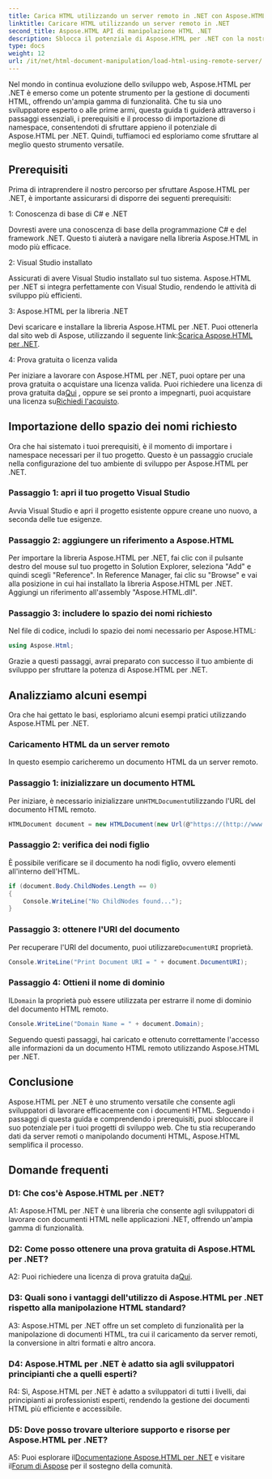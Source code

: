 ```yaml
---
title: Carica HTML utilizzando un server remoto in .NET con Aspose.HTML
linktitle: Caricare HTML utilizzando un server remoto in .NET
second_title: Aspose.HTML API di manipolazione HTML .NET
description: Sblocca il potenziale di Aspose.HTML per .NET con la nostra guida completa. Scopri come importare namespace, accedere a documenti HTML remoti e altro ancora.
type: docs
weight: 12
url: /it/net/html-document-manipulation/load-html-using-remote-server/
---
```


Nel mondo in continua evoluzione dello sviluppo web, Aspose.HTML per .NET è emerso come un potente strumento per la gestione di documenti HTML, offrendo un'ampia gamma di funzionalità. Che tu sia uno sviluppatore esperto o alle prime armi, questa guida ti guiderà attraverso i passaggi essenziali, i prerequisiti e il processo di importazione di namespace, consentendoti di sfruttare appieno il potenziale di Aspose.HTML per .NET. Quindi, tuffiamoci ed esploriamo come sfruttare al meglio questo strumento versatile.

## Prerequisiti

Prima di intraprendere il nostro percorso per sfruttare Aspose.HTML per .NET, è importante assicurarsi di disporre dei seguenti prerequisiti:

1: Conoscenza di base di C# e .NET

Dovresti avere una conoscenza di base della programmazione C# e del framework .NET. Questo ti aiuterà a navigare nella libreria Aspose.HTML in modo più efficace.

2: Visual Studio installato

Assicurati di avere Visual Studio installato sul tuo sistema. Aspose.HTML per .NET si integra perfettamente con Visual Studio, rendendo le attività di sviluppo più efficienti.

3: Aspose.HTML per la libreria .NET

 Devi scaricare e installare la libreria Aspose.HTML per .NET. Puoi ottenerla dal sito web di Aspose, utilizzando il seguente link:[Scarica Aspose.HTML per .NET](https://releases.aspose.com/html/net/).

4: Prova gratuita o licenza valida

 Per iniziare a lavorare con Aspose.HTML per .NET, puoi optare per una prova gratuita o acquistare una licenza valida. Puoi richiedere una licenza di prova gratuita da[Qui](https://releases.aspose.com/) , oppure se sei pronto a impegnarti, puoi acquistare una licenza su[Richiedi l'acquisto](https://purchase.aspose.com/buy).

## Importazione dello spazio dei nomi richiesto

Ora che hai sistemato i tuoi prerequisiti, è il momento di importare i namespace necessari per il tuo progetto. Questo è un passaggio cruciale nella configurazione del tuo ambiente di sviluppo per Aspose.HTML per .NET.

### Passaggio 1: apri il tuo progetto Visual Studio

Avvia Visual Studio e apri il progetto esistente oppure creane uno nuovo, a seconda delle tue esigenze.

### Passaggio 2: aggiungere un riferimento a Aspose.HTML

Per importare la libreria Aspose.HTML per .NET, fai clic con il pulsante destro del mouse sul tuo progetto in Solution Explorer, seleziona "Add" e quindi scegli "Reference". In Reference Manager, fai clic su "Browse" e vai alla posizione in cui hai installato la libreria Aspose.HTML per .NET. Aggiungi un riferimento all'assembly "Aspose.HTML.dll".

### Passaggio 3: includere lo spazio dei nomi richiesto

Nel file di codice, includi lo spazio dei nomi necessario per Aspose.HTML:

```csharp
using Aspose.Html;
```

Grazie a questi passaggi, avrai preparato con successo il tuo ambiente di sviluppo per sfruttare la potenza di Aspose.HTML per .NET.

## Analizziamo alcuni esempi

Ora che hai gettato le basi, esploriamo alcuni esempi pratici utilizzando Aspose.HTML per .NET.

### Caricamento HTML da un server remoto

In questo esempio caricheremo un documento HTML da un server remoto.

### Passaggio 1: inizializzare un documento HTML

 Per iniziare, è necessario inizializzare un`HTMLDocument`utilizzando l'URL del documento HTML remoto.

```csharp
HTMLDocument document = new HTMLDocument(new Url(@"https://(http://www.w3.org/TR/html5/"));
```

### Passaggio 2: verifica dei nodi figlio

È possibile verificare se il documento ha nodi figlio, ovvero elementi all'interno dell'HTML.

```csharp
if (document.Body.ChildNodes.Length == 0)
{
    Console.WriteLine("No ChildNodes found...");
}
```

### Passaggio 3: ottenere l'URI del documento

 Per recuperare l'URI del documento, puoi utilizzare`DocumentURI` proprietà.

```csharp
Console.WriteLine("Print Document URI = " + document.DocumentURI);
```

### Passaggio 4: Ottieni il nome di dominio

 IL`Domain` la proprietà può essere utilizzata per estrarre il nome di dominio del documento HTML remoto.

```csharp
Console.WriteLine("Domain Name = " + document.Domain);
```

Seguendo questi passaggi, hai caricato e ottenuto correttamente l'accesso alle informazioni da un documento HTML remoto utilizzando Aspose.HTML per .NET.

## Conclusione

Aspose.HTML per .NET è uno strumento versatile che consente agli sviluppatori di lavorare efficacemente con i documenti HTML. Seguendo i passaggi di questa guida e comprendendo i prerequisiti, puoi sbloccare il suo potenziale per i tuoi progetti di sviluppo web. Che tu stia recuperando dati da server remoti o manipolando documenti HTML, Aspose.HTML semplifica il processo.

## Domande frequenti

### D1: Che cos'è Aspose.HTML per .NET?

A1: Aspose.HTML per .NET è una libreria che consente agli sviluppatori di lavorare con documenti HTML nelle applicazioni .NET, offrendo un'ampia gamma di funzionalità.

### D2: Come posso ottenere una prova gratuita di Aspose.HTML per .NET?

 A2: Puoi richiedere una licenza di prova gratuita da[Qui](https://releases.aspose.com/).

### D3: Quali sono i vantaggi dell'utilizzo di Aspose.HTML per .NET rispetto alla manipolazione HTML standard?

A3: Aspose.HTML per .NET offre un set completo di funzionalità per la manipolazione di documenti HTML, tra cui il caricamento da server remoti, la conversione in altri formati e altro ancora.

### D4: Aspose.HTML per .NET è adatto sia agli sviluppatori principianti che a quelli esperti?

R4: Sì, Aspose.HTML per .NET è adatto a sviluppatori di tutti i livelli, dai principianti ai professionisti esperti, rendendo la gestione dei documenti HTML più efficiente e accessibile.

### D5: Dove posso trovare ulteriore supporto e risorse per Aspose.HTML per .NET?

 A5: Puoi esplorare il[Documentazione Aspose.HTML per .NET](https://reference.aspose.com/html/net/) e visitare il[Forum di Aspose](https://forum.aspose.com/) per il sostegno della comunità.